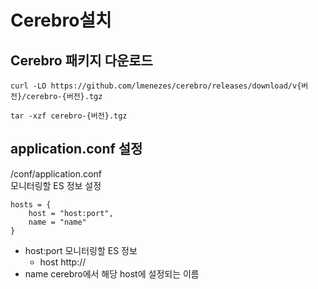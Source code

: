 # Cerebro설치

## Cerebro 패키지 다운로드
```
curl -LO https://github.com/lmenezes/cerebro/releases/download/v{버전}/cerebro-{버전}.tgz

tar -xzf cerebro-{버전}.tgz
```

## application.conf 설정
/conf/application.conf <br>
모니터링할 ES 정보 설정

```
hosts = {
    host = "host:port",
    name = "name"
}
```
- host:port 모니터링할 ES 정보
  - host http://<IP>
- name cerebro에서 해당 host에 설정되는 이름
